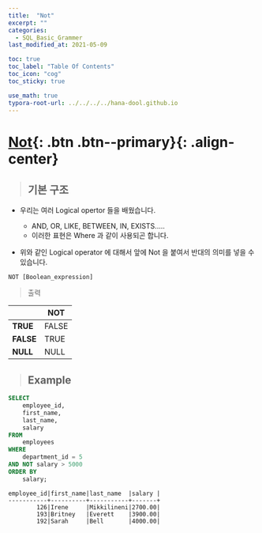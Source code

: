 ```yaml
---
title:  "Not"
excerpt: ""
categories:
  - SQL_Basic_Grammer
last_modified_at: 2021-05-09

toc: true
toc_label: "Table Of Contents"
toc_icon: "cog"
toc_sticky: true

use_math: true
typora-root-url: ../../../../hana-dool.github.io
---
```


# [Not](#link){: .btn .btn--primary}{: .align-center}

> ## 기본 구조

- 우리는 여러 Logical opertor 들을 배웠습니다.
  - AND, OR, LIKE, BETWEEN, IN, EXISTS.....
  - 이러한 표현은 Where 과 같이 사용되곤 합니다.

- 위와 같인 Logical operator 에 대해서 앞에 Not 을 붙여서 반대의 의미를 넣을 수 있습니다.

```
NOT [Boolean_expression]
```

> 출력

|           | **NOT** |
| --------- | ------- |
| **TRUE**  | FALSE   |
| **FALSE** | TRUE    |
| **NULL**  | NULL    |

> ## Example

```sql
SELECT
	employee_id,
	first_name,
	last_name,
	salary
FROM
	employees
WHERE
	department_id = 5
AND NOT salary > 5000
ORDER BY
	salary;
```

```
employee_id|first_name|last_name  |salary |
-----------+----------+-----------+-------+
        126|Irene     |Mikkilineni|2700.00|
        193|Britney   |Everett    |3900.00|
        192|Sarah     |Bell       |4000.00|
```



